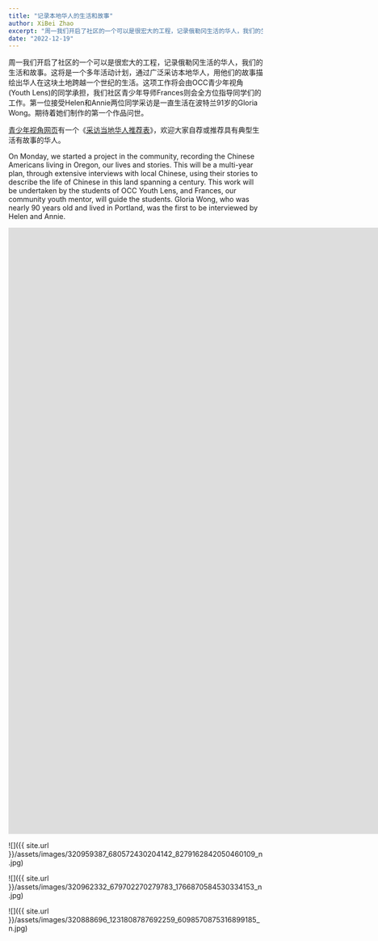 ```yaml
---
title: "记录本地华人的生活和故事"
author: XiBei Zhao
excerpt: "周一我们开启了社区的一个可以是很宏大的工程，记录俄勒冈生活的华人，我们的生活和故事。这将是一个多年活动计划，通过广泛采访本地华人，用他们的故事描绘出华人在这块土地跨越一个世纪的生活。这项工作将会由OCC青少年视角(Youth Lens)的同学承担，我们社区青少年导师Frances则会全方位指导同学们的工作。第一位接受Helen和Annie两位同学采访是一直生活在波特兰年近90岁的Gloria Wong。期待着她们制作的第一个作品问世。"
date: "2022-12-19"
---
```


周一我们开启了社区的一个可以是很宏大的工程，记录俄勒冈生活的华人，我们的生活和故事。这将是一个多年活动计划，通过广泛采访本地华人，用他们的故事描绘出华人在这块土地跨越一个世纪的生活。这项工作将会由OCC青少年视角(Youth Lens)的同学承担，我们社区青少年导师Frances则会全方位指导同学们的工作。第一位接受Helen和Annie两位同学采访是一直生活在波特兰91岁的Gloria Wong。期待着她们制作的第一个作品问世。

[青少年视角网页](https://pdxchinese.org/youthlens/)有一个《[采访当地华人推荐表](https://docs.google.com/forms/d/e/1FAIpQLSconI7lF4QMz0Wvl34UQhkkMm9pq6PuIGGvP7Ek3Ie8dzvU9A/viewform)》，欢迎大家自荐或推荐具有典型生活有故事的华人。

On Monday, we started a project in the community, recording the Chinese Americans living in Oregon, our lives and stories. This will be a multi-year plan, through extensive interviews with local Chinese, using their stories to describe the life of Chinese in this land spanning a century. This work will be undertaken by the students of OCC Youth Lens, and Frances, our community youth mentor, will guide the students. Gloria Wong, who was nearly 90 years old and lived in Portland, was the first to be interviewed by Helen and Annie.

<iframe width="2135" height="1200" src="https://www.youtube.com/embed/PrMUT0cMcF8" title="Real People, Real Stories | Gloria Wong | Youth Lens" frameborder="0" allow="accelerometer; autoplay; clipboard-write; encrypted-media; gyroscope; picture-in-picture; web-share" allowfullscreen></iframe>

<br>

![]({{ site.url }}/assets/images/320959387_680572430204142_8279162842050460109_n.jpg)

![]({{ site.url }}/assets/images/320962332_679702270279783_1766870584530334153_n.jpg)

![]({{ site.url }}/assets/images/320888696_1231808787692259_6098570875316899185_n.jpg)
